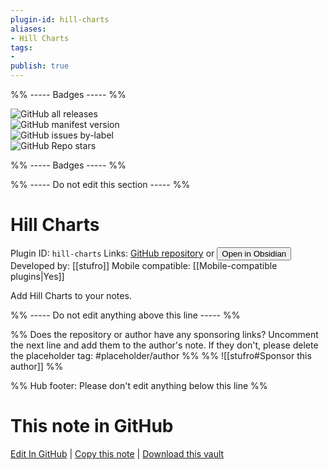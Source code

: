 ```yaml
---
plugin-id: hill-charts
aliases:
- Hill Charts
tags: 
- 
publish: true
---
```


%% ----- Badges ----- %%

![GitHub all releases](https://img.shields.io/github/downloads/stufro/obsidian-hill-charts/total?color=573E7A&logo=github&style=for-the-badge)   
![GitHub manifest version](https://img.shields.io/github/manifest-json/v/stufro/obsidian-hill-charts?color=573E7A&logo=github&style=for-the-badge)   
![GitHub issues by-label](https://img.shields.io/github/issues/stufro/obsidian-hill-charts/help%20wanted?color=573E7A&logo=github&style=for-the-badge)   
![GitHub Repo stars](https://img.shields.io/github/stars/stufro/obsidian-hill-charts?color=573E7A&logo=github&style=for-the-badge)

%% ----- Badges ----- %%

%% ----- Do not edit this section ----- %%

# Hill Charts

Plugin ID: `hill-charts`
Links: [GitHub repository](https://github.com/stufro/obsidian-hill-charts) or [<button id=HH>Open in Obsidian</button>](obsidian://show-plugin?id=hill-charts)
Developed by: [[stufro]]
Mobile compatible: [[Mobile-compatible plugins|Yes]]

Add Hill Charts to your notes.

%% ----- Do not edit anything above this line ----- %% 

%% Does the repository or author have any sponsoring links? Uncomment the next line and add them to the author's note. If they don't, please delete the placeholder tag: #placeholder/author %%
%% ![[stufro#Sponsor this author]] %%

%% Hub footer: Please don't edit anything below this line %%

# This note in GitHub

<span class="git-footer">[Edit In GitHub](https://github.dev/obsidian-community/obsidian-hub/blob/main/02%20-%20Community%20Expansions/02.05%20All%20Community%20Expansions/Plugins/hill-charts.md "git-hub-edit-note") | [Copy this note](https://raw.githubusercontent.com/obsidian-community/obsidian-hub/main/02%20-%20Community%20Expansions/02.05%20All%20Community%20Expansions/Plugins/hill-charts.md "git-hub-copy-note") | [Download this vault](https://github.com/obsidian-community/obsidian-hub/archive/refs/heads/main.zip "git-hub-download-vault") </span>
